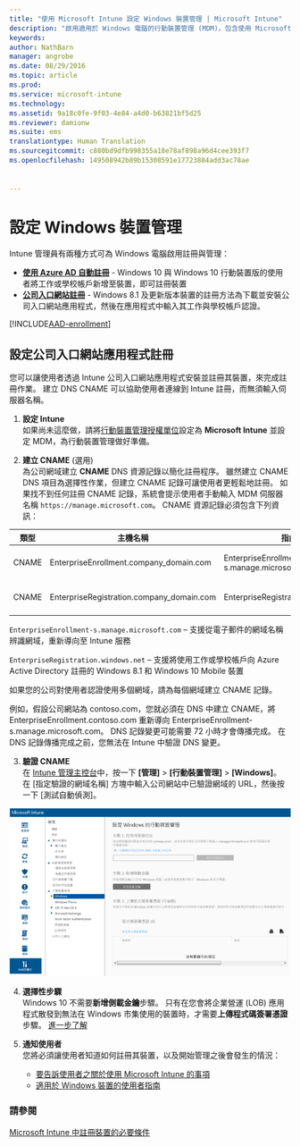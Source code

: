 ```yaml
---
title: "使用 Microsoft Intune 設定 Windows 裝置管理 | Microsoft Intune"
description: "啟用適用於 Windows 電腦的行動裝置管理 (MDM)，包含使用 Microsoft Intune 的 Windows 10 裝置。"
keywords: 
author: NathBarn
manager: angrobe
ms.date: 08/29/2016
ms.topic: article
ms.prod: 
ms.service: microsoft-intune
ms.technology: 
ms.assetid: 9a18c0fe-9f03-4e84-a4d0-b63821bf5d25
ms.reviewer: damionw
ms.suite: ems
translationtype: Human Translation
ms.sourcegitcommit: c880bd9dfb998355a18e78af898a96d4cee393f7
ms.openlocfilehash: 149508942b89b15308591e17723884add3ac78ae


---
```


# 設定 Windows 裝置管理

Intune 管理員有兩種方式可為 Windows 電腦啟用註冊與管理：

- **[使用 Azure AD 自動註冊](#azure-active-directory-enrollment)** - Windows 10 與 Windows 10 行動裝置版的使用者將工作或學校帳戶新增至裝置，即可註冊裝置
- **[公司入口網站註冊](#company-portal-app-enrollment)** - Windows 8.1 及更新版本裝置的註冊方法為下載並安裝公司入口網站應用程式，然後在應用程式中輸入其工作與學校帳戶認證。

[!INCLUDE[AAD-enrollment](../includes/win10-automatic-enrollment-aad.md)]

## 設定公司入口網站應用程式註冊
您可以讓使用者透過 Intune 公司入口網站應用程式安裝並註冊其裝置，來完成註冊作業。 建立 DNS CNAME 可以協助使用者連線到 Intune 註冊，而無須輸入伺服器名稱。

1. **設定 Intune**<br>
如果尚未這麼做，請將[行動裝置管理授權單位](prerequisites-for-enrollment.md#set-mobile-device-management-authority)設定為 **Microsoft Intune** 並設定 MDM，為行動裝置管理做好準備。

2. **建立 CNAME** (選用)<br>為公司網域建立 **CNAME** DNS 資源記錄以簡化註冊程序。 雖然建立 CNAME DNS 項目為選擇性作業，但建立 CNAME 記錄可讓使用者更輕鬆地註冊。 如果找不到任何註冊 CNAME 記錄，系統會提示使用者手動輸入 MDM 伺服器名稱 `https://manage.microsoft.com`。  CNAME 資源記錄必須包含下列資訊：

  |類型|主機名稱|指向|TTL|
  |--------|-------------|-------------|-------|
  |CNAME|EnterpriseEnrollment.company_domain.com|EnterpriseEnrollment-s.manage.microsoft.com |1 小時|
  |CNAME|EnterpriseRegistration.company_domain.com|EnterpriseRegistration.windows.net|1 小時|

  `EnterpriseEnrollment-s.manage.microsoft.com` – 支援從電子郵件的網域名稱辨識網域，重新導向至 Intune 服務

  `EnterpriseRegistration.windows.net` – 支援將使用工作或學校帳戶向 Azure Active Directory 註冊的 Windows 8.1 和 Windows 10 Mobile 裝置

  如果您的公司對使用者認證使用多個網域，請為每個網域建立 CNAME 記錄。

  例如，假設公司網站為 contoso.com，您就必須在 DNS 中建立 CNAME，將 EnterpriseEnrollment.contoso.com 重新導向 EnterpriseEnrollment-s.manage.microsoft.com。 DNS 記錄變更可能需要 72 小時才會傳播完成。 在 DNS 記錄傳播完成之前，您無法在 Intune 中驗證 DNS 變更。

3.  **驗證 CNAME**<br>在 [Intune 管理主控台](http://manage.microsoft.com)中，按一下 **[管理]** &gt; **[行動裝置管理]** &gt; **[Windows]**。 在 [指定驗證的網域名稱] 方塊中輸入公司網站中已驗證網域的 URL，然後按一下 [測試自動偵測]。

  ![Windows 裝置管理對話方塊](../media/enroll-intune-winenr.png)

4.  **選擇性步驟**<br>Windows 10 不需要**新增側載金鑰**步驟。 只有在您會將企業營運 (LOB) 應用程式散發到無法在 Windows 市集使用的裝置時，才需要**上傳程式碼簽署憑證**步驟。 [進一步了解](set-up-windows-phone-8.0-management-with-microsoft-intune.md)

6.  **通知使用者**<br>您將必須讓使用者知道如何註冊其裝置，以及開始管理之後會發生的情況：
      - [要告訴使用者之關於使用 Microsoft Intune 的事項](what-to-tell-your-end-users-about-using-microsoft-intune.md)
      - [適用於 Windows 裝置的使用者指南](../enduser/using-your-windows-device-with-intune.md)

### 請參閱
[Microsoft Intune 中註冊裝置的必要條件](prerequisites-for-enrollment.md)



<!--HONumber=Sep16_HO4-->


